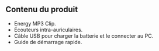 ## Contenu du produit

-	Energy MP3 Clip. 
-	Écouteurs intra-auriculaires. 
-	Câble USB pour charger la batterie et le connecter au PC. 
-	Guide de démarrage rapide.
